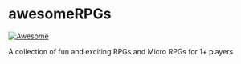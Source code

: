 # awesomeRPGs
[![Awesome](https://awesome.re/badge.svg)](https://awesome.re)  

A collection of fun and exciting RPGs and Micro RPGs for 1+ players
